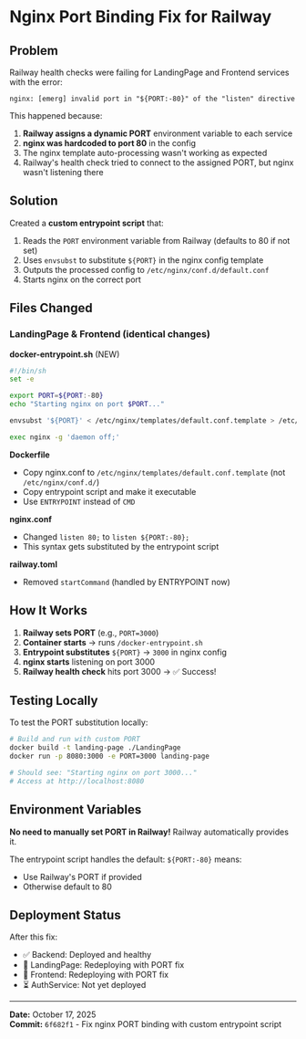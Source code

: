 # Nginx Port Binding Fix for Railway

## Problem

Railway health checks were failing for LandingPage and Frontend services with the error:
```
nginx: [emerg] invalid port in "${PORT:-80}" of the "listen" directive
```

This happened because:
1. **Railway assigns a dynamic PORT** environment variable to each service
2. **nginx was hardcoded to port 80** in the config
3. The nginx template auto-processing wasn't working as expected
4. Railway's health check tried to connect to the assigned PORT, but nginx wasn't listening there

## Solution

Created a **custom entrypoint script** that:
1. Reads the `PORT` environment variable from Railway (defaults to 80 if not set)
2. Uses `envsubst` to substitute `${PORT}` in the nginx config template
3. Outputs the processed config to `/etc/nginx/conf.d/default.conf`
4. Starts nginx on the correct port

## Files Changed

### LandingPage & Frontend (identical changes)

**docker-entrypoint.sh** (NEW)
```bash
#!/bin/sh
set -e

export PORT=${PORT:-80}
echo "Starting nginx on port $PORT..."

envsubst '${PORT}' < /etc/nginx/templates/default.conf.template > /etc/nginx/conf.d/default.conf

exec nginx -g 'daemon off;'
```

**Dockerfile**
- Copy nginx.conf to `/etc/nginx/templates/default.conf.template` (not `/etc/nginx/conf.d/`)
- Copy entrypoint script and make it executable
- Use `ENTRYPOINT` instead of `CMD`

**nginx.conf**
- Changed `listen 80;` to `listen ${PORT:-80};`
- This syntax gets substituted by the entrypoint script

**railway.toml**
- Removed `startCommand` (handled by ENTRYPOINT now)

## How It Works

1. **Railway sets PORT** (e.g., `PORT=3000`)
2. **Container starts** → runs `/docker-entrypoint.sh`
3. **Entrypoint substitutes** `${PORT}` → `3000` in nginx config
4. **nginx starts** listening on port 3000
5. **Railway health check** hits port 3000 → ✅ Success!

## Testing Locally

To test the PORT substitution locally:

```bash
# Build and run with custom PORT
docker build -t landing-page ./LandingPage
docker run -p 8080:3000 -e PORT=3000 landing-page

# Should see: "Starting nginx on port 3000..."
# Access at http://localhost:8080
```

## Environment Variables

**No need to manually set PORT in Railway!** Railway automatically provides it.

The entrypoint script handles the default: `${PORT:-80}` means:
- Use Railway's PORT if provided
- Otherwise default to 80

## Deployment Status

After this fix:
- ✅ Backend: Deployed and healthy
- 🔄 LandingPage: Redeploying with PORT fix
- 🔄 Frontend: Redeploying with PORT fix
- ⏳ AuthService: Not yet deployed

---

**Date:** October 17, 2025  
**Commit:** `6f682f1` - Fix nginx PORT binding with custom entrypoint script
